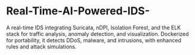 # Real-Time-AI-Powered-IDS-
A real-time IDS integrating Suricata, nDPI, Isolation Forest, and the ELK stack for traffic analysis, anomaly detection, and visualization. Dockerized for portability, it detects DDoS, malware, and intrusions, with enhanced rules and attack simulations.
